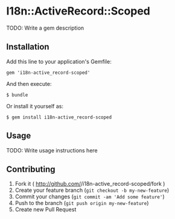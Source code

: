 # I18n::ActiveRecord::Scoped

TODO: Write a gem description

## Installation

Add this line to your application's Gemfile:

    gem 'i18n-active_record-scoped'

And then execute:

    $ bundle

Or install it yourself as:

    $ gem install i18n-active_record-scoped

## Usage

TODO: Write usage instructions here

## Contributing

1. Fork it ( http://github.com/<my-github-username>/i18n-active_record-scoped/fork )
2. Create your feature branch (`git checkout -b my-new-feature`)
3. Commit your changes (`git commit -am 'Add some feature'`)
4. Push to the branch (`git push origin my-new-feature`)
5. Create new Pull Request
